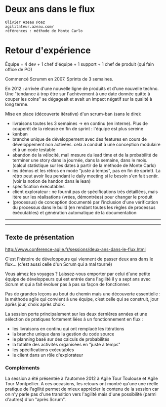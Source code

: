 # Deux ans dans le flux
    Olivier Azeau @oaz
    agilitateur.azeau.com/
    références : méthode de Monte Carlo

# Retour d'expérience
Équipe = 4 dev + 1 chef d'équipe + 1 support + 1 chef de produit (qui fain office de PO)

Commencé Scrumm en 2007. Sprints de 3 semaines.

En 2012 : arrivée d'une nouvelle ligne de produits et d'une nouvelle techno. Une "tendance à trop être sur l'achèvement à une date donnée quitte à couper les coins" se dégageait et avait un impact négatif sur la qualité à long terme.

Mise en place (découverte itérative) d'un scrum-ban (sans le dire):
* livraisons toutes les 3 semaines -> en continu (en interne). Plus de couperêt de la release en fin de sprint : l'équipe est plus sereine
* kanban
* branche unique de développement avec des features en cours de développement non activées. cela a conduit à une conception modulaire et à un code testable
* abandon de la vélocité, mail mesure du lead time et de la probabilité de terminer une story dans la journée, dans la semaine, dans le mois. (calcul statistique sur les dates à partir de la méthode de Monte Carlo)
* les démos et les rétros en mode "juste à temps", pas en fin de sprintt. La rétro peut avoir lieu pendant le daily meeting si le besoin s'en fait sentir. (voir la notion de handon dans le lean)
* spécification éxécutables
* client explorateur : ne fournit pas de spécifications très détaillées, mais itère sur les réalisations (vrées, démontrées) pour changer le produit
* (processus) de conception documenté par l'inclusion d'une vérification du processus dans le build (en rendant toutes les règles de processus éxécutables) et génération automatique de la documentation

----
----
## Texte de présentation
http://www.conference-agile.fr/sessions/deux-ans-dans-le-flux.html

C'est l'histoire de développeurs qui viennent de passer deux ans dans le flux... (c'est aussi celle d'un Scrum qui a mal tourné)

Vous aimez les voyages ? Laissez-vous emporter par celui d'une petite équipe de développeurs qui est entrée dans l'agilité il y a sept ans avec Scrum et qui a fait évoluer pas à pas sa façon de fonctionner.

Pas de grandes leçons au bout du chemin mais une découverte essentielle : la méthode agile qui convient à une équipe, c’est celle qui se construit, jour après jour, choix après choix.

La session porte principalement sur les deux dernières années et une sélection de pratiques fortement liées à un fonctionnement en flux :
* les livraisons en continu qui ont remplacé les itérations
* la branche unique dans la gestion du code source
* le planning basé sur des calculs de probabilités
* la totalité des activités organisées en "juste à temps"
* les spécifications exécutables
* le client dans un rôle d'explorateur

### Compléments

La session a été présentée à l'automne 2012 à Agile Tour Toulouse et Agile Tour Montpellier. A ces occasions, les retours ont montré qu'une une réelle pratique de l'agilité permet de mieux apprécier le contenu de la session car on n'y parle pas d'une transition vers l'agilité mais d'une possibilité (parmi d'autres) d'un "après Scrum".
